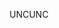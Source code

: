 <span data-ttu-id="ddb9f-101">UNC</span><span class="sxs-lookup"><span data-stu-id="ddb9f-101">UNC</span></span>